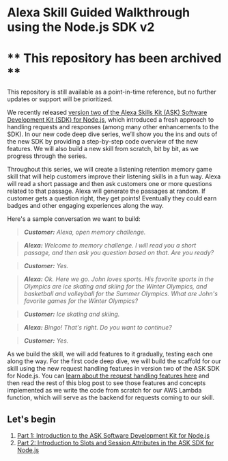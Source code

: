 # Alexa Skill Guided Walkthrough using the Node.js SDK v2

# ** This repository has been archived **
This repository is still available as a point-in-time reference, but no further updates or support will be prioritized.

We recently released [version two of the Alexa Skills Kit (ASK) Software Development Kit (SDK) for Node.js](https://developer.amazon.com/blogs/alexa/post/decb3931-2c81-497d-85e4-8fbb5ffb1114/now-available-version-2-of-the-ask-software-development-kit-for-node-js), which introduced a fresh approach to handling requests and responses (among many other enhancements to the SDK). In our new code deep dive series, we’ll show you the ins and outs of the new SDK by providing a step-by-step code overview of the new features. We will also build a new skill from scratch, bit by bit, as we progress through the series.

Throughout this series, we will create a listening retention memory game skill that will help customers improve their listening skills in a fun way. Alexa will read a short passage and then ask customers one or more questions related to that passage. Alexa will generate the passages at random. If customer gets a question right, they get points! Eventually they could earn badges and other engaging experiences along the way.

Here's a sample conversation we want to build:

> **_Customer:_** _Alexa, open memory challenge._

> **_Alexa:_** _Welcome to memory challenge. I will read you a short passage, and then ask you question based on that. Are you ready?_

> **_Customer:_** _Yes._

> **_Alexa:_** _Ok. Here we go. John loves sports. His favorite sports in the Olympics are ice skating and skiing for the Winter Olympics, and basketball and volleyball for the Summer Olympics. What are John's favorite games for the Winter Olympics?_

> **_Customer:_** _Ice skating and skiing._

> **_Alexa:_** _Bingo! That's right. Do you want to continue?_

> **_Customer:_** _Yes._

As we build the skill, we will add features to it gradually, testing each one along the way. For the first code deep dive, we will build the scaffold for our skill using the new request handling features in version two of the ASK SDK for Node.js. You can [learn about the request handling features here](https://developer.amazon.com/blogs/alexa/post/9ec7c7d2-a937-4676-b936-48dd2abd0f66/what-s-new-with-request-handling-in-the-alexa-skills-kit-sdk-for-node-js) and then read the rest of this blog post to see those features and concepts implemented as we write the code from scratch for our AWS Lambda function, which will serve as the backend for requests coming to our skill.

## Let's begin

1. [Part 1: Introduction to the ASK Software Development Kit for Node.js](https://github.com/alexa/alexa-guided-walkthrough-using-node-sdk/tree/master/part-1)
2. [Part 2: Introduction to Slots and Session Attributes in the ASK SDK for Node.js](https://github.com/alexa/alexa-guided-walkthrough-using-node-sdk/tree/master/part-2)
